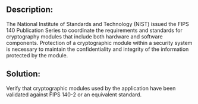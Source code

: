 ## Description:

The National Institute of Standards and Technology (NIST) issued the FIPS 140 Publication
Series to coordinate the requirements and standards for cryptography modules that include
both hardware and software components. Protection of a cryptographic module within a
security system is necessary to maintain the confidentiality and integrity of the
information protected by the module.

## Solution:

Verify that cryptographic modules used by the application have been validated against
FIPS 140-2 or an equivalent standard.
